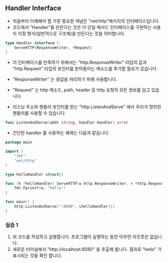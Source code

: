 ## Handler Interface
* 처음부터 이해해야 할 가장 중요한 개념은 "net/http"패키지의 인터페이스입니다. 
* 코드에서 "Handler"를 만든다는 것은 이 단일 메서드 인터페이스를 구현하는 사용자 지정 형식(일반적으로 구조체)을 만든다는 것을 의미합니다.
```go
type Handler interface {
	ServeHTTP(ResponseWriter, *Request)
}
```

* 이 인터페이스를 만족하기 위해서는 "http.ResponseWriter" 타입의 값과 "http.Request" 타입의 포인터를 받아들이는 메소드를 추가할 필요가 있습니다.
* "ResponseWriter" 는 응답을 처리하기 위해 사용합니다. 
* "Request" 는 http 메소드, path, header 등 http 요청의 모든 정보를 담고 있습니다. 

* 리스닝 주소와 핸들러 포인터를 받는 "http.ListenAndServe" 에서 우리가 정의한 핸들러를 사용할 수 있습니다.

```go
func ListenAndServe(addr string, handler Handler) error
```
* 간단한 handler 를 사용하는 예제는 다음과 같습니다. 
```go
package main

import (
	"fmt"
	"net/http"
)

type helloHandler struct{}

func (h *helloHandler) ServeHTTP(w http.ResponseWriter, r *http.Request) {
	fmt.Fprintf(w, "hello")
}

func main() {
	http.ListenAndServe(":8080", &helloHandler{})
}
```
### 실습 1
1. 위 코드를 작성하고 실행합니다. 프로그램이 실행하는 동안 아무런 아웃풋은 없습니다.
2. 새로운 터미널에서 "http://localhost:8080" 을 호출해 봅니다. 결과로 "hello" 가 표시되는 것을 확인 합니다.

